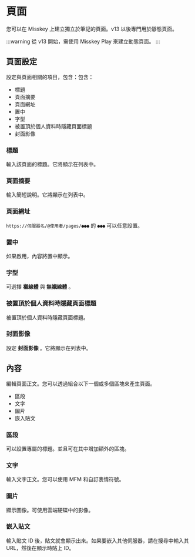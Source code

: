 # 頁面

您可以在 Misskey 上建立獨立於筆記的頁面。v13 以後專門用於靜態頁面。

:::warning
從 v13 開始，需使用 Misskey Play 來建立動態頁面。
:::

## 頁面設定

設定與頁面相關的項目，包含：包含：

- 標題
- 頁面摘要
- 頁面網址
- 置中
- 字型
- 被置頂於個人資料時隱藏頁面標題
- 封面影像

### 標題

輸入該頁面的標題。它將顯示在列表中。

### 頁面摘要

輸入簡短說明。它將顯示在列表中。

### 頁面網址

`https://伺服器名/@使用者/pages/●●●` 的 `●●●` 可以任意設置。

### 置中

如果啟用，內容將置中顯示。

### 字型

可選擇 **襯線體** 與 **無襯線體** 。

### 被置頂於個人資料時隱藏頁面標題

被置頂於個人資料時隱藏頁面標題。

### 封面影像

設定 **封面影像** 。它將顯示在列表中。

## 內容

編輯頁面正文。您可以透過組合以下一個或多個區塊來產生頁面。

- 區段
- 文字
- 圖片
- 嵌入貼文

### 區段

可以設置專屬的標題。並且可在其中增加額外的區塊。

### 文字

輸入文字正文。您可以使用 MFM 和自訂表情符號。

### 圖片

顯示圖像。可使用雲端硬碟中的影像。

### 嵌入貼文

輸入貼文 ID 後，貼文就會顯示出來。如果要嵌入其他伺服器，請在搜尋中輸入其 URL，然後在顯示時貼上 ID。

